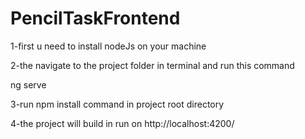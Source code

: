# PencilTaskFrontend

1-first u need to install nodeJs on your machine 

2-the navigate to the project folder in terminal and run this command
  
  ng serve

3-run npm install command in project root directory

4-the project will build in run on http://localhost:4200/
